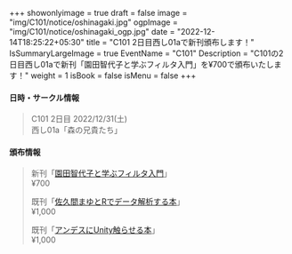 +++
showonlyimage = true
draft = false
image = "img/C101/notice/oshinagaki.jpg"
ogpImage = "img/C101/notice/oshinagaki_ogp.jpg"
date = "2022-12-14T18:25:22+05:30"
title = "C101 2日目西し01aで新刊頒布します！"
IsSummaryLargeImage = true
EventName = "C101"
Description = "C101の2日目西し01aで新刊「園田智代子と学ぶフィルタ入門」を¥700で頒布いたします！"
weight = 1
isBook = false
isMenu = false
+++

#### 日時・サークル情報
> C101 2日目 2022/12/31(土) \
> 西し01a「森の兄貴たち」

#### 頒布情報
> 新刊「[園田智代子と学ぶフィルタ入門](../main/)」 \
> ¥700
> 
> 既刊「[佐久間まゆとRでデータ解析する本](../../c100/main/)」 \
> ¥1,000
> 
> 既刊「[アンデスにUnity触らせる本](../../c99/main/)」 \
> ¥1,000